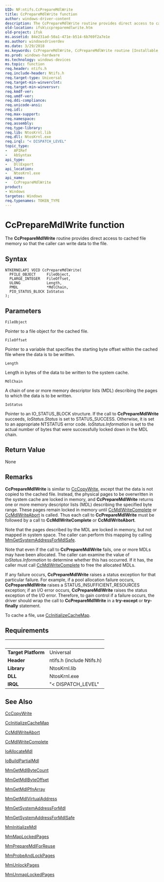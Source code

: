 ```yaml
---
UID: NF:ntifs.CcPrepareMdlWrite
title: CcPrepareMdlWrite function
author: windows-driver-content
description: The CcPrepareMdlWrite routine provides direct access to cached file memory so that the caller can write data to the file.
old-location: ifsk\ccpreparemdlwrite.htm
old-project: ifsk
ms.assetid: 84e231ad-50a1-471e-b514-6b769f2a7e1e
ms.author: windowsdriverdev
ms.date: 3/29/2018
ms.keywords: CcPrepareMdlWrite, CcPrepareMdlWrite routine [Installable File System Drivers], ccref_2523ff15-d200-4f45-bc05-aab30afadc15.xml, ifsk.ccpreparemdlwrite, ntifs/CcPrepareMdlWrite
ms.prod: windows-hardware
ms.technology: windows-devices
ms.topic: function
req.header: ntifs.h
req.include-header: Ntifs.h
req.target-type: Universal
req.target-min-winverclnt: 
req.target-min-winversvr: 
req.kmdf-ver: 
req.umdf-ver: 
req.ddi-compliance: 
req.unicode-ansi: 
req.idl: 
req.max-support: 
req.namespace: 
req.assembly: 
req.type-library: 
req.lib: NtosKrnl.lib
req.dll: NtosKrnl.exe
req.irql: "< DISPATCH_LEVEL"
topic_type:
-	APIRef
-	kbSyntax
api_type:
-	DllExport
api_location:
-	NtosKrnl.exe
api_name:
-	CcPrepareMdlWrite
product:
- Windows
targetos: Windows
req.typenames: TOKEN_TYPE
---
```



# CcPrepareMdlWrite function
The <b>CcPrepareMdlWrite</b> routine provides direct access to cached file memory so that the caller can write data to the file.

## Syntax

```
NTKERNELAPI VOID CcPrepareMdlWrite(
  PFILE_OBJECT     FileObject,
  PLARGE_INTEGER   FileOffset,
  ULONG            Length,
  PMDL             *MdlChain,
  PIO_STATUS_BLOCK IoStatus
);
```

## Parameters

`FileObject`

Pointer to a file object for the cached file.

`FileOffset`

Pointer to a variable that specifies the starting byte offset within the cached file where the data is to be written.

`Length`

Length in bytes of the data to be written to the system cache.

`MdlChain`

A chain of one or more memory descriptor lists (MDL) describing the pages to which the data is to be written.

`IoStatus`

Pointer to an IO_STATUS_BLOCK structure. If the call to <b>CcPrepareMdlWrite</b> succeeds, <i>IoStatus.Status</i> is set to STATUS_SUCCESS. Otherwise, it is set to an appropriate NTSTATUS error code. <i>IoStatus.Information</i> is set to the actual number of bytes that were successfully locked down in the MDL chain.


## Return Value

None

## Remarks

<b>CcPrepareMdlWrite</b> is similar to <a href="https://msdn.microsoft.com/library/windows/hardware/ff539045">CcCopyWrite</a>, except that the data is not copied to the cached file. Instead, the physical pages to be overwritten in the system cache are locked in memory, and <b>CcPrepareMdlWrite</b> returns one or more memory descriptor lists (MDL) describing the specified byte range. These pages remain locked in memory until <a href="https://msdn.microsoft.com/library/windows/hardware/ff539172">CcMdlWriteComplete</a> or <a href="https://msdn.microsoft.com/library/windows/hardware/ff539166">CcMdlWriteAbort</a> is called. Thus each call to <b>CcPrepareMdlWrite</b> must be followed by a call to <b>CcMdlWriteComplete</b> or <b>CcMdlWriteAbort</b>.

Note that the pages described by the MDL are locked in memory, but not mapped in system space. The caller can perform this mapping by calling <a href="https://msdn.microsoft.com/library/windows/hardware/ff554559">MmGetSystemAddressForMdlSafe</a>.

Note that even if the call to <b>CcPrepareMdlWrite</b> fails, one or more MDLs may have been allocated. The caller can examine the value of <i>IoStatus.Information</i> to determine whether this has occurred. If it has, the caller must call <a href="https://msdn.microsoft.com/library/windows/hardware/ff539172">CcMdlWriteComplete</a> to free the allocated MDLs.

If any failure occurs, <b>CcPrepareMdlWrite</b> raises a status exception for that particular failure. For example, if a pool allocation failure occurs, <b>CcPrepareMdlWrite</b> raises a STATUS_INSUFFICIENT_RESOURCES exception; if an I/O error occurs, <b>CcPrepareMdlWrite</b> raises the status exception of the I/O error. Therefore, to gain control if a failure occurs, the driver should wrap the call to <b>CcPrepareMdlWrite</b> in a <b>try-except</b> or <b>try-finally</b> statement.

To cache a file, use <a href="https://msdn.microsoft.com/library/windows/hardware/ff539135">CcInitializeCacheMap</a>.

## Requirements
| &nbsp; | &nbsp; |
| ---- |:---- |
| **Target Platform** | Universal |
| **Header** | ntifs.h (include Ntifs.h) |
| **Library** | NtosKrnl.lib |
| **DLL** | NtosKrnl.exe |
| **IRQL** | "< DISPATCH_LEVEL" |

## See Also

<a href="https://msdn.microsoft.com/library/windows/hardware/ff539045">CcCopyWrite</a>



<a href="https://msdn.microsoft.com/library/windows/hardware/ff539135">CcInitializeCacheMap</a>



<a href="https://msdn.microsoft.com/library/windows/hardware/ff539166">CcMdlWriteAbort</a>



<a href="https://msdn.microsoft.com/library/windows/hardware/ff539172">CcMdlWriteComplete</a>



<a href="https://msdn.microsoft.com/library/windows/hardware/ff548263">IoAllocateMdl</a>



<a href="https://msdn.microsoft.com/library/windows/hardware/ff548324">IoBuildPartialMdl</a>



<a href="https://msdn.microsoft.com/library/windows/hardware/ff554530">MmGetMdlByteCount</a>



<a href="https://msdn.microsoft.com/library/windows/hardware/ff554533">MmGetMdlByteOffset</a>



<a href="https://msdn.microsoft.com/library/windows/hardware/ff554537">MmGetMdlPfnArray</a>



<a href="https://msdn.microsoft.com/library/windows/hardware/ff554539">MmGetMdlVirtualAddress</a>



<a href="https://msdn.microsoft.com/library/windows/hardware/ff554556">MmGetSystemAddressForMdl</a>



<a href="https://msdn.microsoft.com/library/windows/hardware/ff554559">MmGetSystemAddressForMdlSafe</a>



<a href="https://msdn.microsoft.com/library/windows/hardware/ff554568">MmInitializeMdl</a>



<a href="https://msdn.microsoft.com/library/windows/hardware/ff554622">MmMapLockedPages</a>



<a href="https://msdn.microsoft.com/library/windows/hardware/ff554660">MmPrepareMdlForReuse</a>



<a href="https://msdn.microsoft.com/library/windows/hardware/ff554664">MmProbeAndLockPages</a>



<a href="https://msdn.microsoft.com/library/windows/hardware/ff556381">MmUnlockPages</a>



<a href="https://msdn.microsoft.com/library/windows/hardware/ff556391">MmUnmapLockedPages</a>